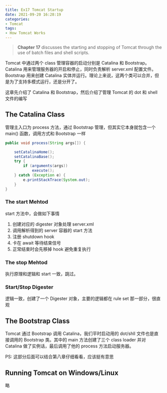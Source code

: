 ```yaml
---
title: Ex17 Tomcat Startup
date: 2021-09-20 16:28:19
categories:
- Tomcat
tags:
- How Tomcat Works
---
```


> **Chapter 17** discusses the starting and stopping of Tomcat through the use of batch files and shell scripts. 

Tomcat 中通过两个 class 管理容器的启动分别是 Catalina 和 Bootstrap。Catalina 用来管理服务器的开启和停止，同时负责解析 server.xml 配置文件。 Bootstrap 用来创建 Catalina 实体并运行。理论上来说，这两个类可以合并，但是为了支持多模式运行，还是分开了。

这章先介绍了 Catalina 和 Bootstrap，然后介绍了管理 Tomcat 的 dot 和 shell 文件的编写

## The Catalina Class

管理主入口为 process 方法，通过 Bootstrap 管理，但其实它本身就包含一个 main() 函数，调用方式和 Bootstrap 一样

```java
public void process(String args[]) {

    setCatalinaHome();
    setCatalinaBase();
    try {
        if (arguments(args))
            execute();
    } catch (Exception e) {
        e.printStackTrace(System.out);
    }
}
```

### The start Mehtod

start 方法中，会做如下事情

1. 创建对应的 digester 对象处理 server.xml
2. 调用解析得到的 server 容器的 start 方法
3. 注册 shutdown hook
4. 卡在 await 等待结束信号
5. 正常结束时会先移掉 hook 避免重复执行

### The stop Mehtod

执行原理和逻辑和 start 一致，跳过。

### Start/Stop Digester

逻辑一致，创建了一个 Digester 对象，主要的逻辑都在 rule set 那一部分，很直观

## The Bootstrap Class

Tomcat 通过 Bootstrap 调用 Catalina，我们平时启动用的 dot/shll 文件也是直接调用的 Bootstrap 类。其中的 main 方法创建了三个 class loader 并对 Catalina 做了实例话，最后调用了他的 process 方法启动服务器。

PS: 这部分后面可以结合第八章仔细看看，应该挺有意思

## Running Tomcat on Windows/Linux

略